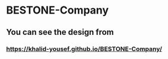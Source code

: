 # BESTONE-Company

## You can see the design from 
### https://khalid-yousef.github.io/BESTONE-Company/
